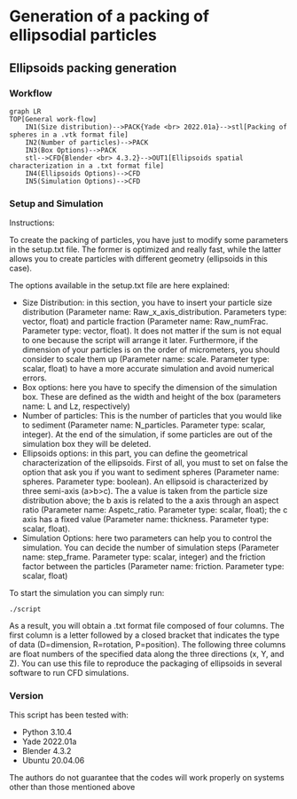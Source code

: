 # Generation of a packing of ellipsodial particles 

## Ellipsoids packing generation

### Workflow
```mermaid
graph LR
TOP[General work-flow]
    IN1(Size distribution)-->PACK{Yade <br> 2022.01a}-->stl[Packing of spheres in a .vtk format file]
    IN2(Number of particles)-->PACK
    IN3(Box Options)-->PACK
    stl-->CFD{Blender <br> 4.3.2}-->OUT1[Ellipsoids spatial characterization in a .txt format file]
    IN4(Ellipsoids Options)-->CFD
    IN5(Simulation Options)-->CFD
```

### Setup and Simulation
Instructions:

To create the packing of particles, you have just to modify some parameters in the setup.txt file.
The former is optimized and really fast, while the latter allows you to create particles
with different geometry (ellipsoids in this case).

The options available in the setup.txt file are here explained:
- Size Distribution: in this section, you have to insert your particle size distribution (Parameter name: Raw_x_axis_distribution. Parameters type: vector, float) and particle fraction (Parameter name: Raw_numFrac. Parameter type: vector, float). It does not matter if the sum is not equal to one because the script will arrange it later. Furthermore, if the dimension of your particles is on the order of micrometers, you should consider to scale them up (Parameter name: scale. Parameter type: scalar, float) to have a more accurate simulation and avoid numerical errors.
- Box options: here you have to specify the dimension of the simulation box. These are defined as the width and height of the box (parameters name: L and Lz, respectively)
- Number of particles: This is the number of particles that you would like to sediment (Parameter name: N_particles. Parameter type: scalar, integer). At the end of the simulation, if some particles are out of the simulation box they will be deleted.
- Ellipsoids options: in this part, you can define the geometrical characterization of the ellipsoids. First of all, you must to set on false the option that ask you if you want to sediment spheres (Parameter name: spheres. Parameter type: boolean). An ellipsoid is characterized by three semi-axis (a>b>c). The a value is taken from the particle size distribution above; the b axis is related to the a axis through an aspect ratio (Parameter name: Aspetc_ratio. Parameter type: scalar, float); the c axis has a fixed value (Parameter name: thickness. Parameter type: scalar, float).
- Simulation Options: here two parameters can help you to control the simulation. You can decide the number of simulation steps (Parameter name: step_frame. Parameter type: scalar, integer) and the friction factor between the particles (Parameter name: friction. Parameter type: scalar, float)

To start the simulation you can simply run:
```
./script
```
As a result, you will obtain a .txt format file composed of four columns. The first column is a letter followed by a closed bracket that indicates the type of data (D=dimension, R=rotation, P=position). The following three columns are float numbers of the specified data along the three directions (x, Y, and Z). You can use this file to reproduce the packaging of ellipsoids in several software to run CFD simulations. 

### Version

This script has been tested with:
- Python 3.10.4
- Yade 2022.01a
- Blender 4.3.2
- Ubuntu 20.04.06

The authors do not guarantee that the codes will work properly on systems other than those mentioned above
